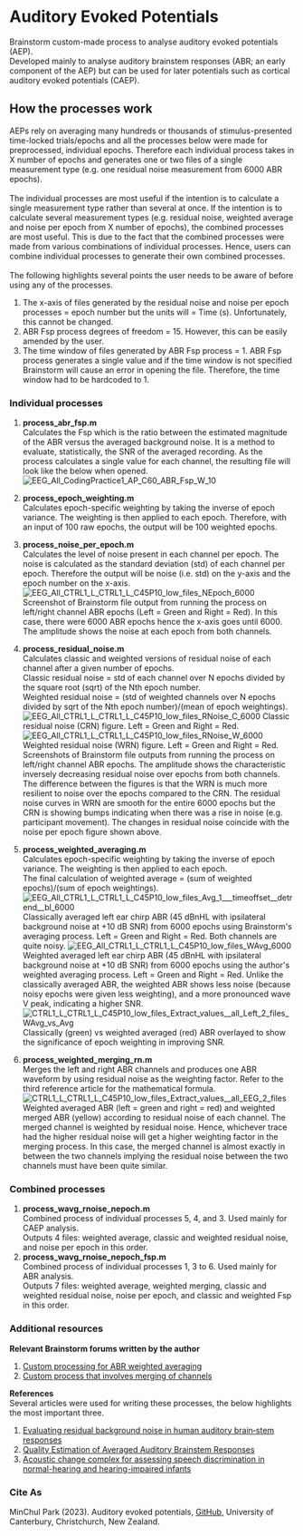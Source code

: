 # Auditory Evoked Potentials
Brainstorm custom-made process to analyse auditory evoked potentials (AEP).
<BR>Developed mainly to analyse auditory brainstem responses (ABR; an early component of the AEP) but can be used for later potentials such as cortical auditory evoked potentials (CAEP).

## How the processes work
AEPs rely on averaging many hundreds or thousands of stimulus-presented time-locked trials/epochs and all the processes below were made for preprocessed, individual epochs. 
Therefore each individual process takes in X number of epochs and generates one or two files of a single measurement type (e.g. one residual noise measurement from 6000 ABR epochs).
<BR><BR>The individual processes are most useful if the intention is to calculate a single measurement type rather than several at once.
If the intention is to calculate several measurement types (e.g. residual noise, weighted average and noise per epoch from X number of epochs), the combined processes are most useful. 
This is due to the fact that the combined processes were made from various combinations of individual processes. Hence, users can combine individual processes to generate their own combined processes. 
<BR><BR>The following highlights several points the user needs to be aware of before using any of the processes. 
1. The x-axis of files generated by the residual noise and noise per epoch processes = epoch number but the units will = Time (s). Unfortunately, this cannot be changed.
2. ABR Fsp process degrees of freedom = 15. However, this can be easily amended by the user.
3. The time window of files generated by ABR Fsp process = 1.
ABR Fsp process generates a single value and if the time window is not specified Brainstorm will cause an error in opening the file. Therefore, the time window had to be hardcoded to 1. 

### Individual processes
1. **process_abr_fsp.m**
<BR>Calculates the Fsp which is the ratio between the estimated magnitude of the ABR versus the averaged background noise. It is a method to evaluate, statistically, the SNR of the averaged recording.
As the process calculates a single value for each channel, the resulting file will look like the below when opened. 
![EEG_All_CodingPractice1_AP_C60_ABR_Fsp_W_10](https://github.com/park-minchul/Brainstorm-Custom-Processes/assets/134780775/31dcd18c-9220-4dc2-bff5-27b417698baa)

2. **process_epoch_weighting.m**
<BR>Calculates epoch-specific weighting by taking the inverse of epoch variance. The weighting is then applied to each epoch.
Therefore, with an input of 100 raw epochs, the output will be 100 weighted epochs.

3. **process_noise_per_epoch.m**
<BR>Calculates the level of noise present in each channel per epoch. The noise is calculated as the standard deviation (std) of each channel per epoch.
Therefore the output will be noise (i.e. std) on the y-axis and the epoch number on the x-axis.
![EEG_All_CTRL1_L_CTRL1_L_C45P10_low_files_NEpoch_6000](https://github.com/park-minchul/Brainstorm-Custom-Processes/assets/134780775/991bbb28-9e7a-4ac5-b27b-f2b2d440c39a)
Screenshot of Brainstorm file output from running the process on left/right channel ABR epochs (Left = Green and Right = Red).
In this case, there were 6000 ABR epochs hence the x-axis goes until 6000. The amplitude shows the noise at each epoch from both channels.

4. **process_residual_noise.m**
<BR>Calculates classic and weighted versions of residual noise of each channel after a given number of epochs.
<BR>Classic residual noise = std of each channel over N epochs divided by the square root (sqrt) of the Nth epoch number.
<BR>Weighted residual noise = (std of weighted channels over N epochs divided by sqrt of the Nth epoch number)/(mean of epoch weightings).
![EEG_All_CTRL1_L_CTRL1_L_C45P10_low_files_RNoise_C_6000](https://github.com/park-minchul/Brainstorm-Custom-Processes/assets/134780775/68b8d498-8a90-4f45-bad6-4b3c25ce3b9f)
Classic residual noise (CRN) figure. Left = Green and Right = Red. 
![EEG_All_CTRL1_L_CTRL1_L_C45P10_low_files_RNoise_W_6000](https://github.com/park-minchul/Brainstorm-Custom-Processes/assets/134780775/4c2f5c1a-7122-487d-a174-6a1948fb49b2)
Weighted residual noise (WRN) figure. Left = Green and Right = Red. 
<BR>Screenshots of Brainstorm file outputs from running the process on left/right channel ABR epochs. The amplitude shows the characteristic inversely decreasing residual noise over epochs from both channels.
The difference between the figures is that the WRN is much more resilient to noise over the epochs compared to the CRN.
The residual noise curves in WRN are smooth for the entire 6000 epochs but the CRN is showing bumps indicating when there was a rise in noise (e.g. participant movement).
The changes in residual noise coincide with the noise per epoch figure shown above.

5. **process_weighted_averaging.m**
<BR>Calculates epoch-specific weighting by taking the inverse of epoch variance. The weighting is then applied to each epoch.
<BR>The final calculation of weighted average = (sum of weighted epochs)/(sum of epoch weightings).
![EEG_All_CTRL1_L_CTRL1_L_C45P10_low_files_Avg_1___timeoffset__detrend__bl_6000](https://github.com/park-minchul/Brainstorm-Custom-Processes/assets/134780775/150c14b7-689e-4076-a9a4-d0b159e544ac)
Classically averaged left ear chirp ABR (45 dBnHL with ipsilateral background noise at +10 dB SNR) from 6000 epochs using Brainstorm's averaging process. Left = Green and Right = Red. Both channels are quite noisy.
![EEG_All_CTRL1_L_CTRL1_L_C45P10_low_files_WAvg_6000](https://github.com/park-minchul/Brainstorm-Custom-Processes/assets/134780775/c3a6c2a4-2e77-4122-bc51-ecd2719ada43)
Weighted averaged left ear chirp ABR (45 dBnHL with ipsilateral background noise at +10 dB SNR) from 6000 epochs using the author's weighted averaging process. Left = Green and Right = Red.
Unlike the classically averaged ABR, the weighted ABR shows less noise (because noisy epochs were given less weighting), and a more pronounced wave V peak, indicating a higher SNR. 
![CTRL1_L_CTRL1_L_C45P10_low_files_Extract_values__all_Left_2_files_WAvg_vs_Avg](https://github.com/park-minchul/Brainstorm-Custom-Processes/assets/134780775/a78a42da-0ed0-4e97-a705-871584733ac0)
Classically (green) vs weighted averaged (red) ABR overlayed to show the significance of epoch weighting in improving SNR.

6. **process_weighted_merging_rn.m**
<BR>Merges the left and right ABR channels and produces one ABR waveform by using residual noise as the weighting factor. Refer to the third reference article for the mathematical formula. 
![CTRL1_L_CTRL1_L_C45P10_low_files_Extract_values__all_EEG_2_files](https://github.com/park-minchul/Brainstorm-Custom-Processes/assets/134780775/f0ab123d-eb39-4029-a30b-466cdf81e846)
Weighted averaged ABR (left = green and right = red) and weighted merged ABR (yellow) according to residual noise of each channel. The merged channel is weighted by residual noise.
Hence, whichever trace had the higher residual noise will get a higher weighting factor in the merging process.
In this case, the merged channel is almost exactly in between the two channels implying the residual noise between the two channels must have been quite similar.

### Combined processes
1. **process_wavg_rnoise_nepoch.m**
<BR>Combined process of individual processes 5, 4, and 3. Used mainly for CAEP analysis. 
<BR>Outputs 4 files: weighted average, classic and weighted residual noise, and noise per epoch in this order. 
2. **process_wavg_rnoise_nepoch_fsp.m**
<BR>Combined process of individual processes 1, 3 to 6. Used mainly for ABR analysis. 
<BR>Outputs 7 files: weighted average, weighted merging, classic and weighted residual noise, noise per epoch, and classic and weighted Fsp in this order. 

### Additional resources
**Relevant Brainstorm forums written by the author**
1. [Custom processing for ABR weighted averaging](https://neuroimage.usc.edu/forums/t/custom-processing-for-abr-weighted-averaging/35626)
2. [Custom process that involves merging of channels](https://neuroimage.usc.edu/forums/t/custom-process-that-involves-merging-of-channels/40638)

**References**
<br>Several articles were used for writing these processes, the below highlights the most important three. 
1. [Evaluating residual background noise in human auditory brain‐stem responses](https://pubs.aip.org/asa/jasa/article/96/5/2746/963118/Evaluating-residual-background-noise-in-human)
2. [Quality Estimation of Averaged Auditory Brainstem Responses](https://www.tandfonline.com/doi/abs/10.3109/01050398409043059)
3. [Acoustic change complex for assessing speech discrimination in normal-hearing and hearing-impaired infants](https://www.sciencedirect.com/science/article/pii/S1388245723002195?via%3Dihub)

### Cite As ###
MinChul Park (2023). Auditory evoked potentials, [GitHub](https://github.com/park-minchul/Brainstorm-Custom-Processes/tree/main/Auditory%20Evoked%20Potentials), University of Canterbury, Christchurch, New Zealand.
